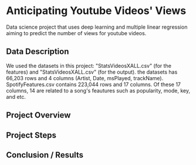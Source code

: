 # Anticipating Youtube Videos' Views 
Data science project that uses deep learning and multiple linear regression aiming to predict the number of views for youtube videos.
## Data Description
We used the datasets in this project: "StatsVideosXALL.csv" (for the features) and "StatsVideosXALL.csv" (for the output).
the datasets has 66,203 rows and 4 columns (Artist, Date, msPlayed, trackName). SpotifyFeatures.csv contains 223,044 rows and 17 columns. Of these 17 columns, 14 are related to a song's feautures such as popularity, mode, key, and etc.
## Project Overview

## Project Steps
## Conclusion / Results


